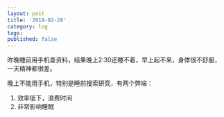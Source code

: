 ```yaml
---
layout: post
title: '2019-02-28'
category: log
tags:
published: false
---
```


昨晚睡前用手机查资料，结果晚上2:30还睡不着，早上起不来，身体很不舒服，一天精神都很差。

晚上不能用手机，特别是睡前搜索研究，有两个弊端：

1. 效率低下，浪费时间
2. 非常影响睡眠
